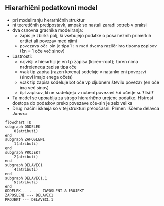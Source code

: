 ## Hierarhični podatkovni model
- pri modeliranju hierarhičnih struktur
- ni teoretičnih predpostavk, ampak so nastali zaradi potreb v praksi
- dva osnovna gradnika modeliranja:
	- zapis je zbirka polj, ki vsebujejo podatke o posameznih primerkih entitet ali povezav med njimi
	- povezava oče-sin je tipa 1 : n med dvema različnima tipoma zapisov (1:n = 1 oče več sinov)
- Lastnosti:
	- najvišji v hierarhiji je en tip zapisa (koren-root); koren nima nadrejenega zapisa tipa oče
	- vsak tip zapisa (razen korena) sodeluje v natanko eni povezavi (sinovi imajo enega očeta)
	- vsak tip zapisa sodeluje kot oče vp oljubnem številu povezav (en oče ima več sinov)
	- tipi zapisov, ki ne sodelujejo v nobeni povezavi kot očetje so ?listi?
- Ta model se uporablja za strogo hierarhično urejene podatke. Histrost dostopa do podatkov preko povezave oče-sin je zelo velika
- Drugi načini iskanja so v tej strukturi prepočasni. Primer: Iščemo delavca Janeza

```mermaid
flowchart TD
subgraph ODDELEK
	0(atributi)
end
subgraph ZAPOSLENI
	1(atributi)
end
subgraph PROJEKT
	2(atributi)
end
subgraph DELAVEC1
	4(atributi)
end
subgraph DELAVEC1.1
	5(atributi)
end
ODDELEK--- . --- ZAPOSLENI & PROJEKT
ZAPOSLENI --- DELAVEC1
PROJEKT --- DELAVEC1.1
```
